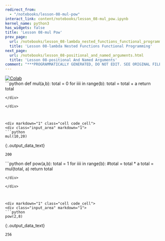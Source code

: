 ```yaml
---
redirect_from:
  - "/notebooks/lesson-08-mul-pow"
interact_link: content/notebooks/lesson_08-mul_pow.ipynb
kernel_name: python3
has_widgets: false
title: 'Lesson 08-mul Pow'
prev_page:
  url: /notebooks/lesson_08-lambda_nested_functions_functional_programming.html
  title: 'Lesson 08-lambda Nested Functions Functional Programming'
next_page:
  url: /notebooks/lesson_08-positional_and_named_arguments.html
  title: 'Lesson 08-positional And Named Arguments'
comment: "***PROGRAMMATICALLY GENERATED, DO NOT EDIT. SEE ORIGINAL FILES IN /content***"
---
```

<a href="https://colab.research.google.com/github/aviadr1/learn-python/blob/master/live%20class%20demonstrations/lesson%2008%20-%20mul%2C%20pow.ipynb" target="_blank">
<img src="https://colab.research.google.com/assets/colab-badge.svg" 
     title="Open this file in Google Colab" alt="Colab"/>
</a>




<div markdown="1" class="cell code_cell">
<div class="input_area" markdown="1">
```python
def mul(a,b):
    total = 0
    for iiii in range(b):
        total = total + a
    return total


```
</div>

</div>



<div markdown="1" class="cell code_cell">
<div class="input_area" markdown="1">
```python
mul(10,20)

```
</div>

<div class="output_wrapper" markdown="1">
<div class="output_subarea" markdown="1">


{:.output_data_text}
```
200
```


</div>
</div>
</div>



<div markdown="1" class="cell code_cell">
<div class="input_area" markdown="1">
```python
def pow(a,b):
    total = 1
    for iiii in range(b):
        #total = total * a
        total = mul(total, a)
    return total

```
</div>

</div>



<div markdown="1" class="cell code_cell">
<div class="input_area" markdown="1">
```python
pow(2,8)

```
</div>

<div class="output_wrapper" markdown="1">
<div class="output_subarea" markdown="1">


{:.output_data_text}
```
256
```


</div>
</div>
</div>

